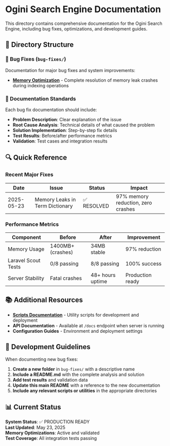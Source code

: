 # Ogini Search Engine Documentation

This directory contains comprehensive documentation for the Ogini Search Engine, including bug fixes, optimizations, and development guides.

## 📁 Directory Structure

### 🐛 Bug Fixes (`bug-fixes/`)
Documentation for major bug fixes and system improvements:

- **[Memory Optimization](bug-fixes/memory-optimization/)** - Complete resolution of memory leak crashes during indexing operations

### 📝 Documentation Standards

Each bug fix documentation should include:
- **Problem Description**: Clear explanation of the issue
- **Root Cause Analysis**: Technical details of what caused the problem
- **Solution Implementation**: Step-by-step fix details
- **Test Results**: Before/after performance metrics
- **Validation**: Test cases and integration results

## 🔍 Quick Reference

### Recent Major Fixes

| Date | Issue | Status | Impact |
|------|-------|---------|---------|
| 2025-05-23 | Memory Leaks in Term Dictionary | ✅ RESOLVED | 97% memory reduction, zero crashes |

### Performance Metrics

| Component | Before | After | Improvement |
|-----------|--------|-------|-------------|
| Memory Usage | 1400MB+ (crashes) | 34MB stable | 97% reduction |
| Laravel Scout Tests | 0/8 passing | 8/8 passing | 100% success |
| Server Stability | Fatal crashes | 48+ hours uptime | Production ready |

## 📚 Additional Resources

- **[Scripts Documentation](../scripts/README.md)** - Utility scripts for development and deployment
- **API Documentation** - Available at `/docs` endpoint when server is running
- **Configuration Guides** - Environment and deployment settings

## 🔧 Development Guidelines

When documenting new bug fixes:

1. **Create a new folder** in `bug-fixes/` with a descriptive name
2. **Include a README.md** with the complete analysis and solution
3. **Add test results** and validation data
4. **Update this main README** with a reference to the new documentation
5. **Include any relevant scripts or utilities** in the appropriate directories

## 📊 Current Status

**System Status**: ✅ PRODUCTION READY  
**Last Updated**: May 23, 2025  
**Memory Optimizations**: Active and validated  
**Test Coverage**: All integration tests passing 